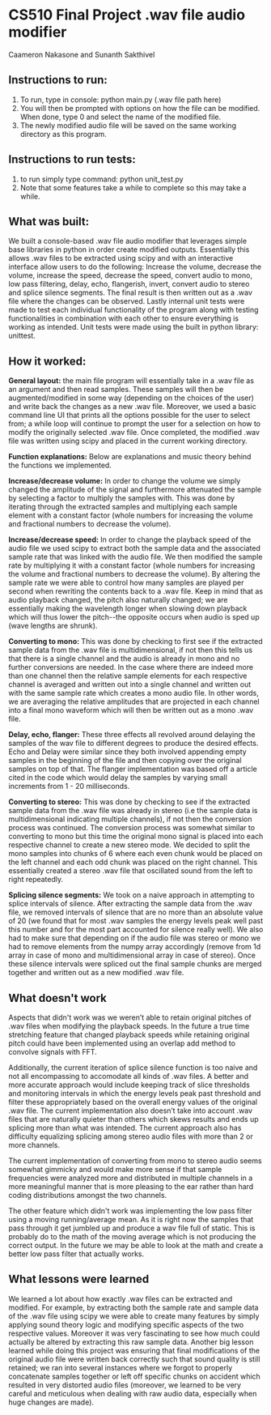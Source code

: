 # CS510 Final Project .wav file audio modifier
Caameron Nakasone and Sunanth Sakthivel

## Instructions to run:
1. To run, type in console: python main.py (.wav file path here)
2. You will then be prompted with options on how the file can be modified. When done, type 0 and select the name of the modified file.
3. The newly modified audio file will be saved on the same working directory as this program. 

## Instructions to run tests:
1. to run simply type command: python unit_test.py
2. Note that some features take a while to complete so this may take a while. 

## What was built:
We built a console-based .wav file audio modifier that leverages simple base libraries in python in order create modified outputs. Essentially this allows .wav files to be extracted using scipy and with an interactive interface allow users to do the following: Increase the volume, decrease the volume, increase the speed, decrease the speed, convert audio to mono, low pass filtering, delay, echo, flangerish, invert, convert audio to stereo and splice silence segments. The final result is then written out as a .wav file where the changes can be observed. Lastly internal unit tests were made to test each individual functionality of the program along with testing functionalities in combination with each other to ensure everything is working as intended. Unit tests were made using the built in python library: unittest. 

## How it worked:
__General layout:__ the main file program will essentially take in a .wav file as an argument and then read samples. These samples will then be augmented/modified in some way (depending on the choices of the user) and write back the changes as a new .wav file. Moreover, we used a basic command line UI that prints all the options possible for the user to select from; a while loop will continue to prompt the user for a selection on how to modify the originally selected .wav file. Once completed, the modified .wav file was written using scipy and placed in the current working directory. 

__Function explanations:__ Below are explanations and music theory behind the functions we implemented.

__Increase/decrease volume:__ In order to change the volume we simply changed the amplitude of the signal and furthermore attenuated the sample by selecting a factor to multiply the samples with. This was done by iterating through the extracted samples and multiplying each sample element with a constant factor (whole numbers for increasing the volume and fractional numbers to decrease the volume). 

__Increase/decrease speed:__ In order to change the playback speed of the audio file we used scipy to extract both the sample data and the associated sample rate that was linked with the audio file. We then modified the sample rate by multiplying it with a constant factor (whole numbers for increasing the volume and fractional numbers to decrease the volume). By altering the sample rate we were able to control how many samples are played per second when rewriting the contents back to a .wav file. Keep in mind that as audio playback changed, the pitch also naturally changed; we are essentially making the wavelength longer when slowing down playback which will thus lower the pitch--the opposite occurs when audio is sped up (wave lengths are shrunk). 

__Converting to mono:__ This was done by checking to first see if the extracted sample data from the .wav file is multidimensional, if not then this tells us that there is a single channel and the audio is already in mono and no further conversions are needed. In the case where there are indeed more than one channel then the relative sample elements for each respective channel is averaged and written out into a single channel and written out with the same sample rate which creates a mono audio file. In other words, we are averaging the relative amplitudes that are projected in each channel into a final mono waveform which will then be written out as a mono .wav file. 

__Delay, echo, flanger:__ These three effects all revolved around delaying the samples of the wav file to different degrees to produce the desired effects. Echo and Delay were similar since they both involved appending empty samples in the beginning of the file and then copying over the original samples on top of that. The flanger implementation was based off a article cited in the code which would delay the samples by varying small increments from 1 - 20 milliseconds.

__Converting to stereo:__ This was done by checking to see if the extracted sample data from the .wav file was already in stereo (i.e the sample data is multidimensional indicating multiple channels), if not then the conversion process was continued. The conversion process was somewhat similar to converting to mono but this time the original mono signal is placed into each respective channel to create a new stereo mode. We decided to split the mono samples into chunks of 6 where each even chunk would be placed on the left channel and each odd chunk was placed on the right channel. This essentially created a stereo .wav file that oscillated sound from the left to right repeatedly.    

__Splicing silence segments:__ We took on a naive approach in attempting to splice intervals of silence. After extracting the sample data from the .wav file, we removed intervals of silence that are no more than an absolute value of 20 (we found that for most .wav samples the energy levels peak well past this number and for the most part accounted for silence really well). We also had to make sure that depending on if the audio file was stereo or mono we had to remove elements from the numpy array accordingly (remove from 1d array in case of mono and multidimensional array in case of stereo). Once these silence intervals were spliced out the final sample chunks are merged together and written out as a new modified .wav file. 

## What doesn't work
Aspects that didn't work was we weren’t able to retain original pitches of .wav files when modifying the playback speeds. In the future a true time stretching feature that changed playback speeds while retaining original pitch could have been implemented using an overlap add method to convolve signals with FFT. 

Additionally, the current iteration of splice silence function is too naive and not all encompassing to accomodate all kinds of .wav files. A better and more accurate approach would include keeping track of slice thresholds and monitoring intervals in which the energy levels peak past threshold and filter these appropriately based on the overall energy values of the original .wav file. The current implementation also doesn’t take into account .wav files that are naturally quieter than others which skews results and ends up splicing more than what was intended. The current approach also has difficulty equalizing splicing among stereo audio files with more than 2 or more channels. 

The current implementation of converting from mono to stereo audio seems somewhat gimmicky and would make more sense if that sample frequencies were analyzed more and distributed in multiple channels in a more meaningful manner that is more pleasing to the ear rather than hard coding distributions amongst the two channels. 

The other feature which didn't work was implementing the low pass filter using a moving running/average mean. As it is right now the samples that pass through it get jumbled up and produce a wav file full of static. This is probably do to the math of the moving average which is not producing the correct output. In the future we may be able to look at the math and create a better low pass filter that actually works. 

## What lessons were learned
We learned a lot about how exactly .wav files can be extracted and modified. For example, by extracting both the sample rate and sample data of the .wav file using scipy we were able to create many features by simply applying sound theory logic and modifying specific aspects of the two respective values. Moreover it was very fascinating to see how much could actually be altered by extracting this raw sample data. Another big lesson learned while doing this project was ensuring that final modifications of the original audio file were written back correctly such that sound quality is still retained; we ran into several instances where we forgot to properly concatenate samples together or left off specific chunks on accident which resulted in very distorted audio files (moreover, we learned to be very careful and meticulous when dealing with raw audio data, especially when huge changes are made). 
